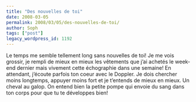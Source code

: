 ```yaml
---
title: "Des nouvelles de toi"
date: 2008-03-05
permalink: 2008/03/05/des-nouvelles-de-toi/
author: Soph
tags: ["post"]
legacy_wordpress_id: 1192
---
```


Le temps me semble tellement long sans nouvelles de toi! Je me vois grossir, je rempli de mieux en mieux les vêtements que j’ai achetés le week-end dernier mais vivement cette échographie dans une semaine! En attendant, j’écoute parfois ton coeur avec le Doppler. Je dois chercher moins longtemps, appuyer moins fort et je t’entends de mieux en mieux. Un cheval au galop. On entend bien la petite pompe qui envoie du sang dans ton corps pour que tu te développes bien!

<!-- excerpt -->
